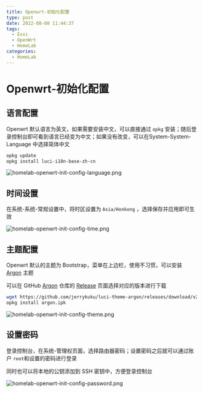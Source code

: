 ```yaml
---
title: Openwrt-初始化配置
type: post
date: 2022-08-08 11:44:37
tags:
  - Esxi
  - OpenWrt
  - HomeLab
categories:
  - HomeLab
---
```


# Openwrt-初始化配置

## 语言配置

Openwrt 默认语言为英文，如果需要安装中文，可以直接通过 `opkg` 安装；随后登录控制台即可看到语言已经变为中文；如果没有改变，可以在System-System-Language 中选择简体中文

```bash
opkg update
opkg install luci-i18n-base-zh-cn
```

![homelab-openwrt-init-config-language.png](https://img.hellowood.dev/picture/homelab-openwrt-init-config-language.png)

## 时间设置

在系统-系统-常规设置中，将时区设置为 `Asia/Honkong` ，选择保存并应用即可生效

![homelab-openwrt-init-config-time.png](https://img.hellowood.dev/picture/homelab-openwrt-init-config-time.png)

## 主题配置

Openwrt 默认的主题为 Bootstrap，菜单在上边栏，使用不习惯，可以安装 [Argon](https://github.com/jerrykuku/luci-theme-argon) 主题

可以在 GitHub [Argon](https://github.com/jerrykuku/luci-theme-argon) 仓库的 [Release](https://github.com/jerrykuku/luci-theme-argon/releases) 页面选择对应的版本进行下载

```bash
wget https://github.com/jerrykuku/luci-theme-argon/releases/download/v2.2.9.4/luci-theme-argon-master_2.2.9.4_all.ipk -O argon.ipk
opkg install argon.ipk
```

![homelab-openwrt-init-config-theme.png](https://img.hellowood.dev/picture/homelab-openwrt-init-config-theme.png)

## 设置密码

登录控制台，在系统-管理权页面，选择路由器密码；设置密码之后就可以通过账户 `root`和设置的密码进行登录

同时也可以将本地的公钥添加到 SSH 密钥中，方便登录控制台

![homelab-openwrt-init-config-password.png](https://img.hellowood.dev/picture/homelab-openwrt-init-config-password.png)
